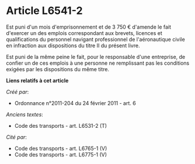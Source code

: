 # Article L6541-2

Est puni d'un mois d'emprisonnement et de 3 750 € d'amende le fait d'exercer un des emplois correspondant aux brevets,
licences et qualifications du personnel navigant professionnel de l'aéronautique civile en infraction aux dispositions du
titre II du présent livre.

Est puni de la même peine le fait, pour le responsable d'une entreprise, de confier un de ces emplois à une personne ne
remplissant pas les conditions exigées par les dispositions du même titre.

**Liens relatifs à cet article**

_Créé par_:

  - Ordonnance n°2011-204 du 24 février 2011 - art. 6

_Anciens textes_:

  - Code des transports - art. L6531-2 (T)

_Cité par_:

  - Code des transports - art. L6765-1 (V)
  - Code des transports - art. L6775-1 (V)
